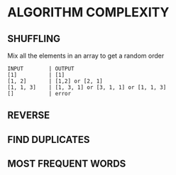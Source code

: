 # ALGORITHM COMPLEXITY

## SHUFFLING
Mix all the elements in an array to get a random order

```
INPUT        | OUTPUT
[1]          | [1]
[1, 2]       | [1,2] or [2, 1]
[1, 1, 3]    | [1, 3, 1] or [3, 1, 1] or [1, 1, 3]
[]           | error
```

## REVERSE

## FIND DUPLICATES

## MOST FREQUENT WORDS